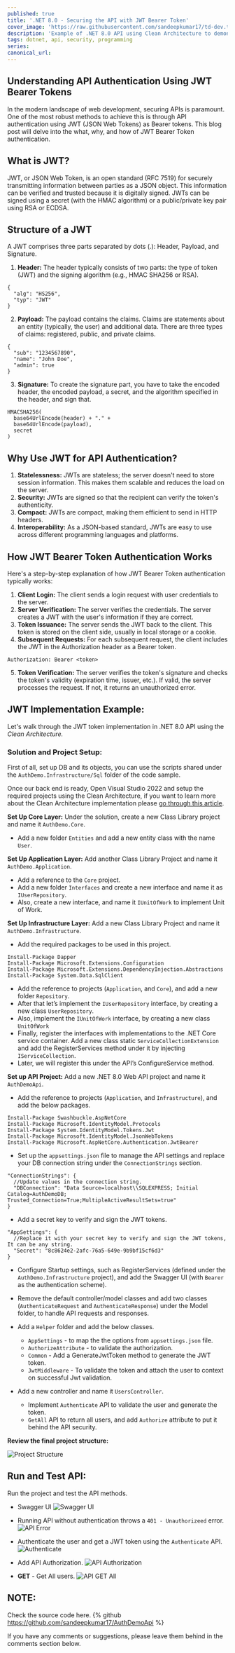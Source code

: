 ```yaml
---
published: true
title: '.NET 8.0 - Securing the API with JWT Bearer Token'
cover_image: 'https://raw.githubusercontent.com/sandeepkumar17/td-dev.to/master/assets/blog-cover/dotnet-8-jwt.jpg'
description: 'Example of .NET 8.0 API using Clean Architecture to demonstrate the JWT Authentication mechanism.'
tags: dotnet, api, security, programming
series:
canonical_url:
---
```


## Understanding API Authentication Using JWT Bearer Tokens
In the modern landscape of web development, securing APIs is paramount. One of the most robust methods to achieve this is through API authentication using JWT (JSON Web Tokens) as Bearer tokens. This blog post will delve into the what, why, and how of JWT Bearer Token authentication.

## What is JWT?
JWT, or JSON Web Token, is an open standard (RFC 7519) for securely transmitting information between parties as a JSON object. This information can be verified and trusted because it is digitally signed. JWTs can be signed using a secret (with the HMAC algorithm) or a public/private key pair using RSA or ECDSA.

## Structure of a JWT
A JWT comprises three parts separated by dots (.): Header, Payload, and Signature.

1. **Header:** The header typically consists of two parts: the type of token (JWT) and the signing algorithm (e.g., HMAC SHA256 or RSA).
```
{
  "alg": "HS256",
  "typ": "JWT"
}
```
2. **Payload:** The payload contains the claims. Claims are statements about an entity (typically, the user) and additional data. There are three types of claims: registered, public, and private claims.
```
{
  "sub": "1234567890",
  "name": "John Doe",
  "admin": true
}
```
3. **Signature:** To create the signature part, you have to take the encoded header, the encoded payload, a secret, and the algorithm specified in the header, and sign that.

```
HMACSHA256(
  base64UrlEncode(header) + "." +
  base64UrlEncode(payload),
  secret
)
```

## Why Use JWT for API Authentication?
1. **Statelessness:** JWTs are stateless; the server doesn't need to store session information. This makes them scalable and reduces the load on the server.
2. **Security:** JWTs are signed so that the recipient can verify the token's authenticity.
3. **Compact:** JWTs are compact, making them efficient to send in HTTP headers.
4. **Interoperability:** As a JSON-based standard, JWTs are easy to use across different programming languages and platforms.

## How JWT Bearer Token Authentication Works
Here's a step-by-step explanation of how JWT Bearer Token authentication typically works:

1. **Client Login:** The client sends a login request with user credentials to the server.
2. **Server Verification:** The server verifies the credentials. The server creates a JWT with the user's information if they are correct.
3. **Token Issuance:** The server sends the JWT back to the client. This token is stored on the client side, usually in local storage or a cookie.
4. **Subsequent Requests:** For each subsequent request, the client includes the JWT in the Authorization header as a Bearer token.
```
Authorization: Bearer <token>
```
5. **Token Verification:** The server verifies the token's signature and checks the token's validity (expiration time, issuer, etc.). If valid, the server processes the request. If not, it returns an unauthorized error.

## JWT Implementation Example:
Let's walk through the JWT token implementation in .NET 8.0 API using the *Clean Architecture.*

### Solution and Project Setup:
First of all, set up DB and its objects, you can use the scripts shared under the `AuthDemo.Infrastructure/Sql` folder of the code sample.

Once our back end is ready, Open Visual Studio 2022 and setup the required projects using the Clean Architecture, if you want to learn more about the Clean Architecture implementation please [go through this article](https://dev.to/techiesdiary/net-60-clean-architecture-using-repository-pattern-and-dapper-with-logging-and-unit-testing-1nd9).

**Set Up Core Layer:** Under the solution, create a new Class Library project and name it `AuthDemo.Core`.
-	Add a new folder `Entities` and add a new entity class with the name `User`.

**Set Up Application Layer:** Add another Class Library Project and name it `AuthDemo.Application`.
- Add a reference to the `Core` project.
- Add a new folder `Interfaces` and create a new interface and name it as `IUserRepository`.
- Also, create a new interface, and name it `IUnitOfWork` to implement Unit of Work.

**Set Up Infrastructure Layer:** Add a new Class Library Project and name it `AuthDemo.Infrastructure`.
-	Add the required packages to be used in this project.
```
Install-Package Dapper
Install-Package Microsoft.Extensions.Configuration
Install-Package Microsoft.Extensions.DependencyInjection.Abstractions
Install-Package System.Data.SqlClient
```
-	Add the reference to projects (`Application`, and `Core`), and add a new folder `Repository`.
- After that let’s implement the `IUserRepository` interface, by creating a new class `UserRepository`.
- Also, implement the `IUnitOfWork` interface, by creating a new class `UnitOfWork`
-	Finally, register the interfaces with implementations to the .NET Core service container. Add a new class static `ServiceCollectionExtension` and add the RegisterServices method under it by injecting `IServiceCollection`.
-	Later, we will register this under the API’s ConfigureService method.

**Set up API Project:**  Add a new .NET 8.0 Web API project and name it `AuthDemoApi`.
-	Add the reference to projects (`Application`, and `Infrastructure`), and add the below packages.
```
Install-Package Swashbuckle.AspNetCore
Install-Package Microsoft.IdentityModel.Protocols
Install-Package System.IdentityModel.Tokens.Jwt
Install-Package Microsoft.IdentityModel.JsonWebTokens
Install-Package Microsoft.AspNetCore.Authentication.JwtBearer
```
-	Set up the `appsettings.json` file to manage the API settings and replace your DB connection string under the `ConnectionStrings` section.
```
"ConnectionStrings": {
  //Update values in the connection string.
  "DBConnection": "Data Source=localhost\\SQLEXPRESS; Initial Catalog=AuthDemoDB; Trusted_Connection=True;MultipleActiveResultSets=true"
}
```
- Add a secret key to verify and sign the JWT tokens.
```
"AppSettings": {
  //Replace it with your secret key to verify and sign the JWT tokens, It can be any string.
  "Secret": "8c8624e2-2afc-76a5-649e-9b9bf15cf6d3"
}
```
-	Configure Startup settings, such as RegisterServices (defined under the `AuthDemo.Infrastructure` project), and add the Swagger UI (with `Bearer` as the authentication scheme).

-	Remove the default controller/model classes and add two classes (`AuthenticateRequest` and `AuthenticateResponse`) under the Model folder, to handle API requests and responses.

- Add a `Helper` folder and add the below classes.
  - `AppSettings` - to map the the options from `appsettings.json` file.
  - `AuthorizeAttribute` - to validate the authorization.
  - `Common` - Add a GenerateJwtToken method to generate the JWT token.
  - `JwtMiddleware` - To validate the token and attach the user to context on successful Jwt validation.

- Add a new controller and name it `UsersController`.
  - Implement `Authenticate` API to validate the user and generate the token.
  - `GetAll` API to return all users, and add `Authorize` attribute to put it behind the API security.

**Review the final project structure:**

![Project Structure](./assets/auth_proj_01.png 'Project Structure')

## Run and Test API:
Run the project and test the API methods.

- Swagger UI
![Swagger UI](./assets/auth_01.png 'Swagger UI')

- Running API without authentication throws a `401 - Unauthorizeed` error.
![API Error](./assets/auth_02.png 'API Error')

- Authenticate the user and get a JWT token using the `Authenticate` API.
![Authenticate](./assets/auth_03.png 'Authenticate')

- Add API Authorization.
![API Authorization](./assets/auth_04.png 'API Authorization')

- **GET** - Get All users.
![API GET All](./assets/auth_05.png 'API GET All')

## NOTE:
Check the source code here.
{% github https://github.com/sandeepkumar17/AuthDemoApi %}

If you have any comments or suggestions, please leave them behind in the comments section below.
